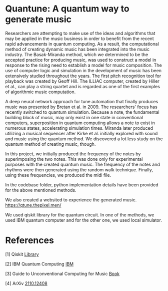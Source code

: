 # Quantune: A quantum way to generate music

Researchers are attempting to make use of the ideas and algorithms that may be applied in the music business in order to benefit from the recent rapid advancements in quantum computing. 
As a result, the computational method of creating dynamic music has been integrated into the music industry. The Basak-Miranda method, which we determined to be the accepted practice 
for producing music, was used to construct a model in response to the rising need to establish a model for music composition. The use of computer logic and simulation in the development
of music has been extensively studied throughout the years. The first pitch recognition tool for playback was created by Geoff Hill. The ILLIAC computer, created by Hiller et al., 
can play a string quartet and is regarded as one of the first examples of algorithmic music computation. 

A deep neural network approach for tune automation that finally produces music was presented by Bretan et al. in 2009. The researchers' focus has recently switched to quantum simulation.
Because a note, the fundamental building block of music, may only exist in one state in conventional computers, superposition in quantum computing allows a note to exist in numerous states, 
accelerating simulation times. Miranda later produced utilizing a musical sequencer after Kirke et al. initially explored with sound and music using the quantum method. We discovered a 
lot less study on the quantum method of creating music, though.

In this project, we initially produced the frequency of the notes by superimposing the two notes. This was done only for experimental purposes with the created quantum music. 
The frequency of the notes and rhythms were then generated using the random walk technique. Finally, using these frequencies, we produced the midi file.

In the codebase folder, python implementation details have been provided for the above mentioned methods.

We also created a websited to experience the generated music. https://qtune.thepixel.men/

We used qiskit library for the quantum circuit. In one of the methods, we used IBM quantum computer and for the other one, we used local simulator.

# References<a name="references"></a>

[1] Qiskit [Library](https://qiskit.org/)

[2] IBM Quantum Computing [IBM](https://www.ibm.com/quantum)

[3] Guide to Unconventional Computing for Music [Book](https://link.springer.com/book/10.1007/978-3-319-49881-2)

[4] ArXiv [2110.12408](https://arxiv.org/abs/2110.12408)
